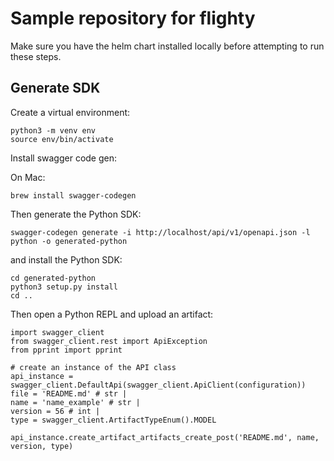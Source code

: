 # Sample repository for flighty

Make sure you have the helm chart installed locally before attempting to run these steps.

## Generate SDK

Create a virtual environment:
```
python3 -m venv env
source env/bin/activate
```

Install swagger code gen:

On Mac:

`brew install swagger-codegen`

Then generate the Python SDK:

```
swagger-codegen generate -i http://localhost/api/v1/openapi.json -l python -o generated-python

```

and install the Python SDK:

```
cd generated-python
python3 setup.py install
cd ..
```

Then open a Python REPL and upload an artifact:

```
import swagger_client
from swagger_client.rest import ApiException
from pprint import pprint

# create an instance of the API class
api_instance = swagger_client.DefaultApi(swagger_client.ApiClient(configuration))
file = 'README.md' # str | 
name = 'name_example' # str | 
version = 56 # int | 
type = swagger_client.ArtifactTypeEnum().MODEL

api_instance.create_artifact_artifacts_create_post('README.md', name, version, type)
```